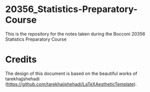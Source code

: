 # 20356_Statistics-Preparatory-Course
This is the repository for the notes taken during the Bocconi 20356 Statistics Preparatory Course

# Credits
The design of this document is based on the beautiful works of tarekhajjshehadi (https://github.com/tarekhajjshehadi/LaTeXAestheticTemplate).